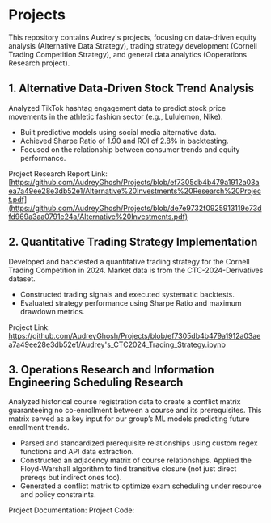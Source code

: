 # Projects
This repository contains Audrey's projects, focusing on data-driven equity analysis (Alternative Data Strategy), trading strategy development (Cornell Trading Competition Strategy), and general data analytics (Ooperations Research project).

## 1. Alternative Data-Driven Stock Trend Analysis

Analyzed TikTok hashtag engagement data to predict stock price movements in the athletic fashion sector (e.g., Lululemon, Nike).
- Built predictive models using social media alternative data.
- Achieved Sharpe Ratio of 1.90 and ROI of 2.8% in backtesting.
- Focused on the relationship between consumer trends and equity performance.
  
Project Research Report Link: [https://github.com/AudreyGhosh/Projects/blob/ef7305db4b479a1912a03aea7a49ee28e3db52e1/Alternative%20Investments%20Research%20Project.pdf](https://github.com/AudreyGhosh/Projects/blob/de7e9732f0925913119e73dfd969a3aa0791e24a/Alternative%20Investments.pdf)

## 2. Quantitative Trading Strategy Implementation

Developed and backtested a quantitative trading strategy for the Cornell Trading Competition in 2024. Market data is from the CTC-2024-Derivatives dataset.
- Constructed trading signals and executed systematic backtests.
- Evaluated strategy performance using Sharpe Ratio and maximum drawdown metrics.

Project Link: https://github.com/AudreyGhosh/Projects/blob/ef7305db4b479a1912a03aea7a49ee28e3db52e1/Audrey's_CTC2024_Trading_Strategy.ipynb

## 3. Operations Research and Information Engineering Scheduling Research

Analyzed historical course registration data to create a conflict matrix guaranteeing no co-enrollment between a course and its prerequisites. This matrix served as a key input for our group’s ML models predicting future enrollment trends.
- Parsed and standardized prerequisite relationships using custom regex functions and API data extraction.
- Constructed an adjacency matrix of course relationships. Applied the Floyd-Warshall algorithm to find transitive closure (not just direct prereqs but indirect ones too).
- Generated a conflict matrix to optimize exam scheduling under resource and policy constraints.

Project Documentation:
Project Code:
